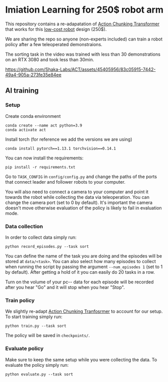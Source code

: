 # Imiation Learning for 250$ robot arm
This repository contains a re-adapatation of [Action Chunking Transformer](https://github.com/tonyzhaozh/act/tree/main) that works for this [low-cost robot](https://github.com/AlexanderKoch-Koch/low_cost_robot) design (250$). 

We are sharing the repo so anyone (non-experts included) can train a robot policy after a few teleoperated demonstraions.

The sorting task in the video was trained with less than 30 demonstrations on an RTX 3080 and took less than 30min.

https://github.com/Shaka-Labs/ACT/assets/45405956/83c05915-7442-49a4-905a-273fe35e84ee


## AI training
### Setup
Create conda environment
~~~
conda create --name act python=3.9
conda activate act
~~~

Install torch (for reference we add the versions we are using)
~~~
conda install pytorch==1.13.1 torchvision==0.14.1
~~~

You can now install the requirements:
~~~
pip install -r requirements.txt
~~~

Go to `TASK_CONFIG` in `config/config.py` and change the paths of the ports that connect leader and follower robots to your computer. 

You will also need to connect a camera to your computer and point it towards the robot while collecting the data via teleoperation. You can change the camera port (set to 0 by default). It's important the camera doesn't move otherwise evaluation of the policy is likely to fail in evaluation mode. 

### Data collection
In order to collect data simply run:
~~~
python record_episodes.py --task sort
~~~
You can define the name of the task you are doing and the episodes will be stored at `data/<task>`. You can also select how many episodes to collect when running the script by passing the argument `--num_episodes 1` (set to 1 by default). After getting a hold of it you can easily do 20 tasks in a row.

Turn on the volume of your pc-- data for each episode will be recorded after you hear "Go" and it will stop when you hear "Stop".

### Train policy
We slightly re-adapt [Action Chunking Tranfosrmer](https://github.com/tonyzhaozh/act/tree/main) to account for our setup. To start training simply run:
~~~
python train.py --task sort
~~~
The policy will be saved in `checkpoints/`.

### Evaluate policy
Make sure to keep the same setup while you were collecting the data. To evaluate the policy simply run:
~~~
python evaluate.py --task sort
~~~
